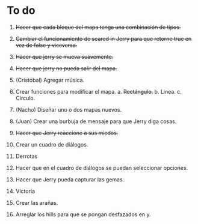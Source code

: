 To do
=====

1.  ~~Hacer que cada bloque del mapa tenga una combinación de tipos.~~
2.  ~~Cambiar el funcionamiento de scared in Jerry para que retorne
    true en vez de false y viceversa.~~
3.  ~~Hacer que jerry se mueva suavemente.~~
4.  ~~Hacer que jerry no pueda salir del mapa.~~
5.  (Cristóbal) Agregar música.
6.  Crear funciones para modificar el mapa.
    a.  ~~Rectángulo.~~
    b.  Linea.
    c.  Círculo.

7.  (Nacho) Diseñar uno o dos mapas nuevos.
8.  (Juan) Crear una burbuja de mensaje para que Jerry diga cosas.
9.  ~~Hacer que Jerry reaccione a sus miedos.~~
10. Crear un cuadro de diálogos.
11. Derrotas
12. Hacer que en el cuadro de diálogos se puedan seleccionar opciones.
13. Hacer que Jerry pueda capturar las gemas.
14. Victoria
15. Crear las arañas.
16. Arreglar los hills para que se pongan desfazados en y.

